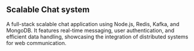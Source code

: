 ## Scalable Chat system

A full-stack scalable chat application using Node.js, Redis, Kafka, and MongoDB. It features real-time messaging, user authentication, and efficient data handling, showcasing the integration of distributed systems for web communication.
